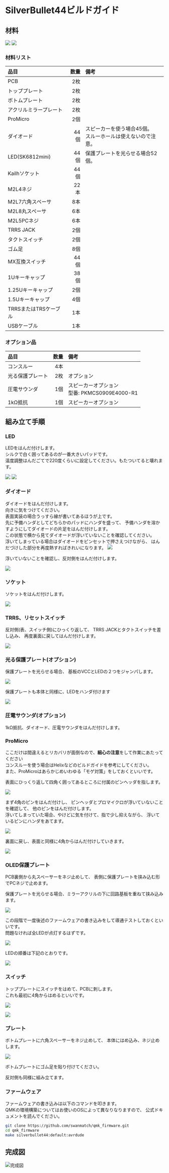 # SilverBullet44ビルドガイド

## 材料

![](images/readme/material01.jpg)
![](images/readme/material02.jpg)

### 材料リスト

| 品目                    | 数量 | 備考 |
| :---------------------- | ---: | :--- |
| PCB                     |  2枚 |  |
| トッププレート          |  2枚 |  |
| ボトムプレート          |  2枚 |  |
| アクリルミラープレート  |  2枚 |  |
| ProMicro                |  2個 |  |
| ダイオード              | 44個 | スピーカーを使う場合45個。<br>スルーホールは使えないので注意。 |
| LED(SK6812mini)         | 44個 | 保護プレートを光らせる場合52個。 |
| Kailhソケット           | 44個 |  |
| M2L4ネジ                | 22本 |  |
| M2L7六角スペーサ        |  8本 |  |
| M2L8丸スペーサ          |  6本 |  |
| M2L5PCネジ              |  6本 |  |
| TRRS JACK               |  2個 |  |
| タクトスイッチ          |  2個 |  |
| ゴム足                  |  8個 |  |
| MX互換スイッチ          | 44個 |  |
| 1Uキーキャップ          | 38個 |  |
| 1.25Uキーキャップ       |  2個 |  |
| 1.5Uキーキャップ        |  4個 |  |
| TRRSまたはTRSケーブル   |  1本 |  |
| USBケーブル             |  1本 |  |

### オプション品

| 品目             | 数量 | 備考 |
| :--------------- | ---: | :--- |
| コンスルー       |  4本 |  |
| 光る保護プレート |  2枚 | オプション |
| 圧電サウンダ     |  1個 | スピーカーオプション<br>型番: PKMCS0909E4000-R1 |
| 1kΩ抵抗         |  1個 | スピーカーオプション |


## 組み立て手順

### LED

LEDをはんだ付けします。  
シルクで白く囲ってあるのが一番大きいパッドです。  
温度調整はんだごてで220度くらいに設定してください。もたついてると壊れます。

![](images/readme/process01.jpg)
![](images/readme/process02.jpg)

### ダイオード

ダイオードをはんだ付けします。  
向きに気をつけてください。  
表面実装の場合うっすら線が書いてあるほうが上です。  
先に予備ハンダとしてどちらかのパッドにハンダを盛って、
予備ハンダを溶かすようにしてダイオードの片足をはんだ付けします。  
この状態で横から見てダイオードが浮いていないことを確認してください。  
浮いてしまっている場合はダイオードをピンセットで押さえつけながら、
はんだづけした部分を再度熱すればきれいになります。
![](images/readme/process03.jpg)

浮いていないことを確認し、反対側をはんだ付けします。

![](images/readme/process04.jpg)

### ソケット

ソケットをはんだ付けします。

![](images/readme/process05.jpg)

### TRRS、リセットスイッチ

反対側(表、スイッチ側)にひっくり返して、
TRRS JACKとタクトスイッチを差し込み、
再度裏面に戻してはんだ付けします。

![](images/readme/process06.jpg)

### 光る保護プレート(オプション)

保護プレートを光らせる場合、
基板のVCCとLEDの２つをジャンパします。

![](images/readme/process07.jpg)

保護プレートも本体と同様に、LEDをハンダ付けます

![](images/readme/process08.jpg)

### 圧電サウンダ(オプション)

1kΩ抵抗、ダイオード、圧電サウンダをはんだ付けします。

### ProMicro

ここだけは間違えるとリカバリが面倒なので、**細心の注意**をして作業にあたってください  
コンスルーを使う場合はHelixなどのビルドガイドを参考にしてください。  
また、ProMicroはあらかじめいわゆる「モゲ対策」をしておくといいです。

表面にひっくり返して四角く囲ってあるところに付属のピンヘッダを指します。

![](images/readme/process09.jpg)

まず4角のピンをはんだ付けし、
ピンヘッダとプロマイクロが浮いていないことを確認して、
他のピンをはんだ付けします。  
浮いてしまっていた場合、やけどに気を付けて、指で少し抑えながら、
浮いているピンにハンダをあてます。

![](images/readme/process10.jpg)

裏面に戻し、表面と同様に4角からはんだ付けしていきます。

![](images/readme/process11.jpg)

### OLED保護プレート

PCB裏側から丸スペーサーをネジ止めして、
表側に保護プレートを挟み込む形でPCネジで止めます。

保護プレートを光らせる場合、ミラーアクリルの下に回路基板を重ねて挟み込みます。

![](images/readme/process12.jpg)

この段階で一度後述のファームウェアの書き込みをして導通テストしておくといいです。  
問題なければ全LEDが点灯するはずです。

![](images/readme/process13.jpg)

LEDの順番は下記のとおりです。

![](images/readme/process13-2.jpg)

### スイッチ

トッププレートにスイッチをはめて、PCBに刺します。  
これも最初に4角からはめるといいです。

![](images/readme/process14.jpg)

![](images/readme/process15.jpg)

### プレート

ボトムプレートに六角スペーサーをネジ止めして、
本体にはめ込み、ネジ止めします。

![](images/readme/process16.jpg)

ボトムプレートにゴム足を貼り付けてください。

反対側も同様に組み立てます。

### ファームウェア

ファームウェアの書き込みは以下のコマンドを叩きます。  
QMKの環境構築についてはお使いのOSによって異なりなりますので、
公式ドキュメントを読んでください。
```sh
git clone https://github.com/swanmatch/qmk_firmware.git
cd qmk_firmware
make silverbullet44:default:avrdude
```

## 完成図

![完成図](images/gallaly/swan.jpg)